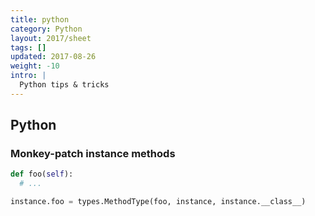 ```yaml
---
title: python
category: Python
layout: 2017/sheet
tags: []
updated: 2017-08-26
weight: -10
intro: |
  Python tips & tricks
---
```


Python
------

### Monkey-patch instance methods

```python
def foo(self):
  # ...

instance.foo = types.MethodType(foo, instance, instance.__class__)
```
